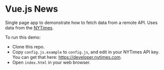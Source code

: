 # Vue.js News 
Single page app to demonstrate how to fetch data from a remote API. Uses data from the [NYTimes](https://developer.nytimes.com).

To run this demo:
- Clone this repo.
- Copy `config.js.example` to `config.js`, and edit in your NYTimes API key. You can get that here: https://developer.nytimes.com.
- Open `index.html` in your web browser.